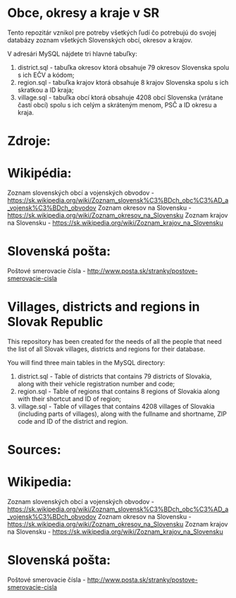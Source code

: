 Obce, okresy a kraje v SR
===========================

Tento repozitár vznikol pre potreby všetkých ľudí čo potrebujú do svojej
databázy zoznam všetkých Slovenských obcí, okresov a krajov.


V adresári MySQL nájdete tri hlavné tabuľky:

1. district.sql - tabuľka okresov ktorá obsahuje 79 okresov Slovenska spolu
   s ich EČV a kódom;
2. region.sql - tabuľka krajov ktorá obsahuje 8 krajov Slovenska spolu
   s ich skratkou a ID kraja;
3. village.sql - tabuľka obcí ktorá obsahuje 4208 obcí Slovenska (vrátane častí
   obcí) spolu s ich celým a skráteným menom, PSČ a ID okresu a kraja.


Zdroje:
=======

Wikipédia:
==========
Zoznam slovenských obcí a vojenských obvodov - https://sk.wikipedia.org/wiki/Zoznam_slovensk%C3%BDch_obc%C3%AD_a_vojensk%C3%BDch_obvodov
Zoznam okresov na Slovensku - https://sk.wikipedia.org/wiki/Zoznam_okresov_na_Slovensku
Zoznam krajov na Slovensku - https://sk.wikipedia.org/wiki/Zoznam_krajov_na_Slovensku

Slovenská pošta:
================
Poštové smerovacie čísla - http://www.posta.sk/stranky/postove-smerovacie-cisla




Villages, districts and regions in Slovak Republic
===================================================

This repository has been created for the needs of all the people that need the
list of all Slovak villages, districts and regions for their database.


You will find three main tables in the MySQL directory:

1. district.sql - Table of districts that contains 79 districts of Slovakia,
   along with their vehicle registration number and code;
2. region.sql - Table of regions that contains 8 regions of Slovakia along with
   their shortcut and ID of region;
3. village.sql - Table of villages that contains 4208 villages of Slovakia
   (including parts of villages), along with the fullname and shortname, ZIP code
   and ID of the district and region.


Sources:
========

Wikipedia:
==========
Zoznam slovenských obcí a vojenských obvodov - https://sk.wikipedia.org/wiki/Zoznam_slovensk%C3%BDch_obc%C3%AD_a_vojensk%C3%BDch_obvodov
Zoznam okresov na Slovensku - https://sk.wikipedia.org/wiki/Zoznam_okresov_na_Slovensku
Zoznam krajov na Slovensku - https://sk.wikipedia.org/wiki/Zoznam_krajov_na_Slovensku

Slovenská pošta:
================
Poštové smerovacie čísla - http://www.posta.sk/stranky/postove-smerovacie-cisla